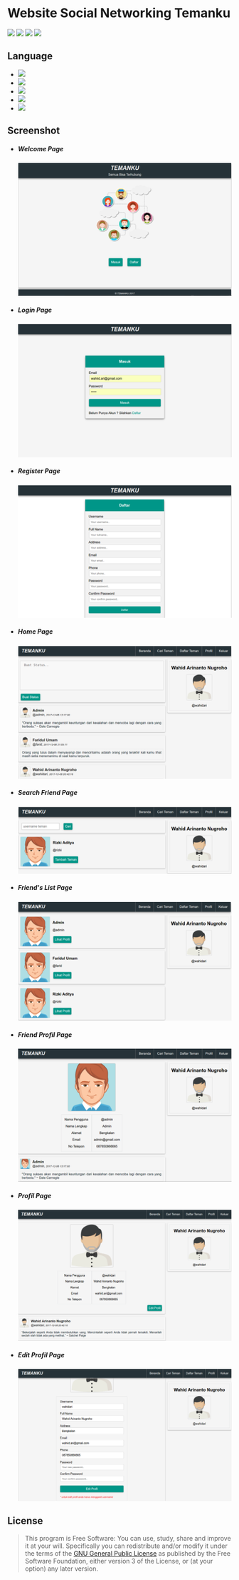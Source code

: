 # Website Social Networking Temanku

[![](https://gitlab.com/gitlab-org/gitlab-ee/badges/master/build.svg)](https://wahidari.gitlab.io)
[![](https://semaphoreci.com/api/v1/projects/2f1a5809-418b-4cc2-a1f4-819607579fe7/400484/shields_badge.svg)](https://wahidari.gitlab.io)
[![](https://img.shields.io/badge/docs-latest-brightgreen.svg?style=flat&maxAge=86400)](https://wahidari.gitlab.io)
[![](https://img.shields.io/badge/Find%20Me-%40wahidari-009688.svg?style=social)](https://wahidari.gitlab.io)

## Language

- [![](https://img.shields.io/badge/html-5-FF5722.svg)](https://www.w3schools.com/html/default.asp) 
- [![](https://img.shields.io/badge/css-3-03A9F4.svg)](https://www.w3schools.com/cssref/) 
- [![](https://img.shields.io/badge/javascript-1.8-FFCA28.svg)](https://www.w3schools.com/js/default.asp) 
- [![](https://img.shields.io/badge/php-7.1.8-673AB7.svg)](https://www.php.net/) 
- [![](https://img.shields.io/badge/mysql-5.0.12-yellow.svg)](https://www.mysql.com/) 

## Screenshot

- ##### Welcome Page

    ![](./ss/welcome.png)

- ##### Login Page

    ![](./ss/login.png)
    
- ##### Register Page

    ![](./ss/register.png)
    
- ##### Home Page

    ![](./ss/index.png)
    
- ##### Search Friend Page

    ![](./ss/search.png)
    
- ##### Friend's List Page

    ![](./ss/friend.png)
    
- ##### Friend Profil Page

    ![](./ss/friendprofil.png)
    
- ##### Profil Page

    ![](./ss/profil.png)
    
- ##### Edit Profil Page

    ![](./ss/editprofil.png)
    
## License
> This program is Free Software: 
You can use, study, share and improve it at your will. 
Specifically you can redistribute and/or modify it under the terms of the [GNU General Public License](https://www.gnu.org/licenses/gpl.html) 
as published by the Free Software Foundation, either version 3 of the License, or (at your option) any later version.
